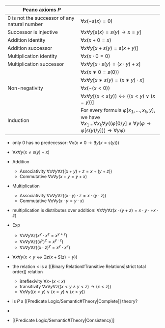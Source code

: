 
| Peano axioms $P$                               |                                                                                                                                                                                            |
| ---------------------------------------------- | ------------------------------------------------------------------------------------------------------------------------------------------------------------------------------------------ |
| $0$ is not the successor of any natural number | $∀x(¬s(x)=0)$                                                                                                                                                                              |
| Successor is injective                         | $∀x∀y[s(x)=s(y)→x=y]$                                                                                                                                                                      |
| Addition identity                              | $∀x(x+0=x)$                                                                                                                                                                                |
| Addition successor                             | $∀x∀y[x+s(y)=s(x+y)]$                                                                                                                                                                      |
| Multiplication identity                        | $∀x(x⋅0=0)$                                                                                                                                                                                |
| Multiplication successor                       | $∀x∀y[x⋅s(y)=(x⋅y)+x]$                                                                                                                                                                     |
|                                                | $∀x(x∗0=s(0))$                                                                                                                                                                             |
|                                                | $∀x∀y[x∗s(y)=(x∗y)⋅x]$                                                                                                                                                                     |
| Non-negativity                                 | $∀x(¬(x<0))$                                                                                                                                                                               |
|                                                | $∀x∀y[(x<s(y))↔((x<y)∨(x=y))]$                                                                                                                                                             |
| Induction                                      | For every formula $\varphi[x_{1},\dots ,x_{k},y]$, we have<br>$\forall x_{1}\dots \forall x_{k}\forall y((\varphi[0/y]\land \forall y(\varphi\to \varphi[s(y) / y]))\to \forall y\varphi)$ |


- only 0 has no predecessor: $\forall x(x\neq 0\to \exists y(x=s(y)))$
- $\forall x\forall y(x\neq s(y)+x)$
- Addition
	- Associativity $\forall x \forall y \forall z((x+y)+z=x+(y+z))$
	- Commutative $\forall x\forall y(x+y=y+x)$
- Multiplication
	- Associativity $\forall x \forall y \forall z((x\cdot y)\cdot z=x\cdot (y\cdot z))$
	- Commutative $\forall x\forall y(x\cdot y=y \cdot x)$
- multiplication is distributes over addition: $\forall x \forall y \forall z(x\cdot (y+ z)=x\cdot y\cdot + x \cdot z)$
- Exp
	- $\forall x \forall y \forall z(x^y\cdot x^z=x^{y+z})$
	- $\forall x \forall y \forall z((x^y)^z=x^{y\cdot z})$
	- $\forall x \forall y \forall z((x\cdot z)^y=x^y\cdot x^z)$
- $\forall x\forall y (x<y \leftrightarrow \exists z(x+S(z)=y))$
- the relation $<$ is a [[Binary Relation#Transitive Relations|strict total order]] relation
	- irreflexivity $\forall x\lnot(x<x)$
	- transitivity $\forall x \forall y \forall z((x<y \land y<z)\to (x < z))$
	- $\forall x \forall y((x<y)\lor (x=y)\lor (x>y))$



- is $P$ a [[Predicate Logic/Semantic#Theory|Complete]] theory?
- 
- [[Predicate Logic/Semantic#Theory|Consistency]]
